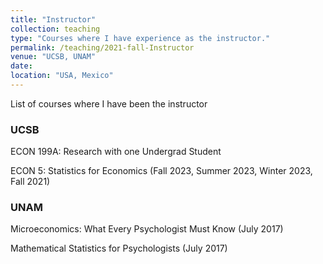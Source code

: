 ```yaml
---
title: "Instructor"
collection: teaching
type: "Courses where I have experience as the instructor."
permalink: /teaching/2021-fall-Instructor
venue: "UCSB, UNAM"
date: 
location: "USA, Mexico"
---
```


List of courses where I have been the instructor

### UCSB

ECON 199A: Research with one Undergrad Student

ECON 5: Statistics for Economics (Fall 2023, Summer 2023, Winter 2023, Fall 2021)

### UNAM

Microeconomics: What Every Psychologist Must Know (July 2017)

Mathematical Statistics for Psychologists (July 2017)

